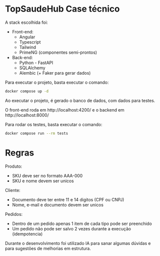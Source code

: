 # TopSaudeHub Case técnico

A stack escolhida foi:
- Front-end:
    - Angular
    - Typescript
    - Tailwind
    - PrimeNG (componentes semi-prontos)
- Back-end:
  - Python - FastAPI
  - SQLAlchemy
  - Alembic (+ Faker para gerar dados)

Para executar o projeto, basta executar o comando:

```bash
docker compose up -d
```

Ao executar o projeto, é gerado o banco de dados, com dados para testes.

O front-end roda em http://localhost:4200/ e o backend em http://localhost:8000/


Para rodar os testes, basta executar o comando:


```bash
docker compose run --rm tests
```

# Regras

Produto:
  - SKU deve ser no formato AAA-000
  - SKU e nome devem ser unicos

Cliente:
  - Documento deve ter entre 11 e 14 digitos (CPF ou CNPJ)
  - Nome, e-mail e documento devem ser unicos

Pedidos:
  - Dentro de um pedido apenas 1 item de cada tipo pode ser preenchido
  - Um pedido não pode ser salvo 2 vezes durante a execução (idempotencia)

Durante o desenvolvimento foi utilizado IA para sanar algumas dúvidas e para sugestões de melhorias em estrutura. 